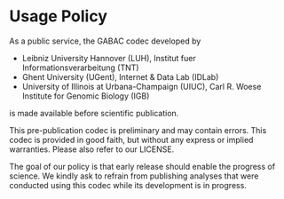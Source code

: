# Usage Policy

As a public service, the GABAC codec developed by

* Leibniz University Hannover (LUH), Institut fuer Informationsverarbeitung (TNT)
* Ghent University (UGent), Internet & Data Lab (IDLab)
* University of Illinois at Urbana-Champaign (UIUC), Carl R. Woese Institute for Genomic Biology (IGB)

is made available before scientific publication.

This pre-publication codec is preliminary and may contain errors.
This codec is provided in good faith, but without any express or implied warranties.
Please also refer to our LICENSE.

The goal of our policy is that early release should enable the progress of science.
We kindly ask to refrain from publishing analyses that were conducted using this codec while its development is in progress.
